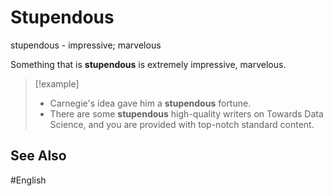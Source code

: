 # Stupendous

stupendous - impressive; marvelous

Something that is **stupendous** is extremely impressive, marvelous.

> [!example]
> - Carnegie's idea gave him a **stupendous** fortune. 
> - There are some **stupendous** high-quality writers on Towards Data Science, and you are provided with top-notch standard content.

## See Also 

#English 
